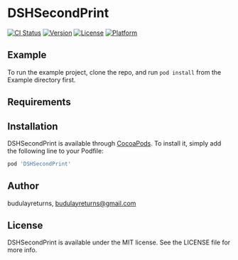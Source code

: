# DSHSecondPrint

[![CI Status](https://img.shields.io/travis/budulayreturns/DSHSecondPrint.svg?style=flat)](https://travis-ci.org/budulayreturns/DSHSecondPrint)
[![Version](https://img.shields.io/cocoapods/v/DSHSecondPrint.svg?style=flat)](https://cocoapods.org/pods/DSHSecondPrint)
[![License](https://img.shields.io/cocoapods/l/DSHSecondPrint.svg?style=flat)](https://cocoapods.org/pods/DSHSecondPrint)
[![Platform](https://img.shields.io/cocoapods/p/DSHSecondPrint.svg?style=flat)](https://cocoapods.org/pods/DSHSecondPrint)

## Example

To run the example project, clone the repo, and run `pod install` from the Example directory first.

## Requirements

## Installation

DSHSecondPrint is available through [CocoaPods](https://cocoapods.org). To install
it, simply add the following line to your Podfile:

```ruby
pod 'DSHSecondPrint'
```

## Author

budulayreturns, budulayreturns@gmail.com

## License

DSHSecondPrint is available under the MIT license. See the LICENSE file for more info.
